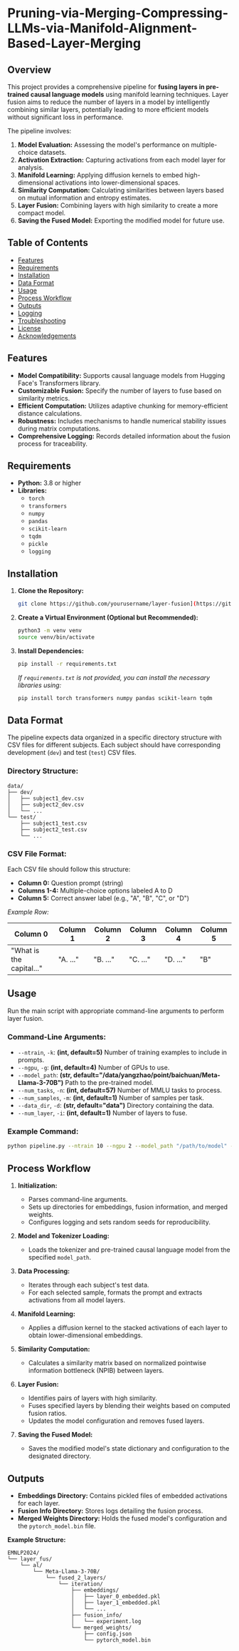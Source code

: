 # Pruning-via-Merging-Compressing-LLMs-via-Manifold-Alignment-Based-Layer-Merging

## Overview

This project provides a comprehensive pipeline for **fusing layers in pre-trained causal language models** using manifold learning techniques. Layer fusion aims to reduce the number of layers in a model by intelligently combining similar layers, potentially leading to more efficient models without significant loss in performance.

The pipeline involves:

1. **Model Evaluation:** Assessing the model's performance on multiple-choice datasets.
2. **Activation Extraction:** Capturing activations from each model layer for analysis.
3. **Manifold Learning:** Applying diffusion kernels to embed high-dimensional activations into lower-dimensional spaces.
4. **Similarity Computation:** Calculating similarities between layers based on mutual information and entropy estimates.
5. **Layer Fusion:** Combining layers with high similarity to create a more compact model.
6. **Saving the Fused Model:** Exporting the modified model for future use.

## Table of Contents

- [Features](#features)
- [Requirements](#requirements)
- [Installation](#installation)
- [Data Format](#data-format)
- [Usage](#usage)
- [Process Workflow](#process-workflow)
- [Outputs](#outputs)
- [Logging](#logging)
- [Troubleshooting](#troubleshooting)
- [License](#license)
- [Acknowledgements](#acknowledgements)

## Features

- **Model Compatibility:** Supports causal language models from Hugging Face's Transformers library.
- **Customizable Fusion:** Specify the number of layers to fuse based on similarity metrics.
- **Efficient Computation:** Utilizes adaptive chunking for memory-efficient distance calculations.
- **Robustness:** Includes mechanisms to handle numerical stability issues during matrix computations.
- **Comprehensive Logging:** Records detailed information about the fusion process for traceability.

## Requirements

- **Python:** 3.8 or higher
- **Libraries:**
  - `torch`
  - `transformers`
  - `numpy`
  - `pandas`
  - `scikit-learn`
  - `tqdm`
  - `pickle`
  - `logging`

## Installation

1. **Clone the Repository:**

   ```bash
   git clone https://github.com/yourusername/layer-fusion](https://github.com/SempraETY/Pruning-via-Merging-Compressing-LLMs-via-Manifold-Alignment-Based-Layer-Merging.git
   ```

2. **Create a Virtual Environment (Optional but Recommended):**

   ```bash
   python3 -m venv venv
   source venv/bin/activate
   ```

3. **Install Dependencies:**

   ```bash
   pip install -r requirements.txt
   ```

   *If `requirements.txt` is not provided, you can install the necessary libraries using:*

   ```bash
   pip install torch transformers numpy pandas scikit-learn tqdm
   ```

## Data Format

The pipeline expects data organized in a specific directory structure with CSV files for different subjects. Each subject should have corresponding development (`dev`) and test (`test`) CSV files.

### Directory Structure:

```
data/
├── dev/
│   ├── subject1_dev.csv
│   ├── subject2_dev.csv
│   └── ...
└── test/
    ├── subject1_test.csv
    ├── subject2_test.csv
    └── ...
```

### CSV File Format:

Each CSV file should follow this structure:

- **Column 0:** Question prompt (string)
- **Columns 1-4:** Multiple-choice options labeled A to D
- **Column 5:** Correct answer label (e.g., "A", "B", "C", or "D")

*Example Row:*

| Column 0                | Column 1 | Column 2 | Column 3 | Column 4 | Column 5 |
|-------------------------|----------|----------|----------|----------|----------|
| "What is the capital..."| "A. ..." | "B. ..." | "C. ..." | "D. ..." | "B"      |

## Usage

Run the main script with appropriate command-line arguments to perform layer fusion.

### Command-Line Arguments:

- `--ntrain`, `-k`: **(int, default=5)** Number of training examples to include in prompts.
- `--ngpu`, `-g`: **(int, default=4)** Number of GPUs to use.
- `--model_path`: **(str, default="/data/yangzhao/point/baichuan/Meta-Llama-3-70B")** Path to the pre-trained model.
- `--num_tasks`, `-n`: **(int, default=57)** Number of MMLU tasks to process.
- `--num_samples`, `-m`: **(int, default=1)** Number of samples per task.
- `--data_dir`, `-d`: **(str, default="data")** Directory containing the data.
- `--num_layer`, `-i`: **(int, default=1)** Number of layers to fuse.

### Example Command:

```bash
python pipeline.py --ntrain 10 --ngpu 2 --model_path "/path/to/model" --num_tasks 50 --num_samples 5 --data_dir "./data" --num_layer 2
```

## Process Workflow

1. **Initialization:**
   - Parses command-line arguments.
   - Sets up directories for embeddings, fusion information, and merged weights.
   - Configures logging and sets random seeds for reproducibility.

2. **Model and Tokenizer Loading:**
   - Loads the tokenizer and pre-trained causal language model from the specified `model_path`.

3. **Data Processing:**
   - Iterates through each subject's test data.
   - For each selected sample, formats the prompt and extracts activations from all model layers.

4. **Manifold Learning:**
   - Applies a diffusion kernel to the stacked activations of each layer to obtain lower-dimensional embeddings.

5. **Similarity Computation:**
   - Calculates a similarity matrix based on normalized pointwise information bottleneck (NPIB) between layers.

6. **Layer Fusion:**
   - Identifies pairs of layers with high similarity.
   - Fuses specified layers by blending their weights based on computed fusion ratios.
   - Updates the model configuration and removes fused layers.

7. **Saving the Fused Model:**
   - Saves the modified model's state dictionary and configuration to the designated directory.

## Outputs

- **Embeddings Directory:** Contains pickled files of embedded activations for each layer.
- **Fusion Info Directory:** Stores logs detailing the fusion process.
- **Merged Weights Directory:** Holds the fused model's configuration and the `pytorch_model.bin` file.

**Example Structure:**

```
EMNLP2024/
└── layer_fus/
    └── al/
        └── Meta-Llama-3-70B/
            └── fused_2_layers/
                └── iteration/
                    ├── embeddings/
                    │   ├── layer_0_embedded.pkl
                    │   ├── layer_1_embedded.pkl
                    │   └── ...
                    ├── fusion_info/
                    │   └── experiment.log
                    └── merged_weights/
                        ├── config.json
                        └── pytorch_model.bin
```
